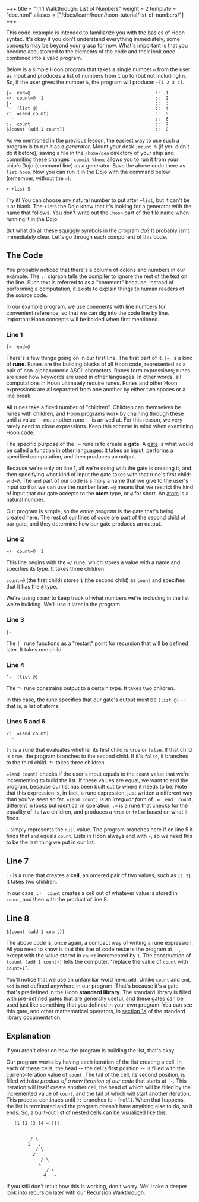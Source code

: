 +++
title = "1.1.1 Walkthrough: List of Numbers"
weight = 2
template = "doc.html"
aliases = ["/docs/learn/hoon/hoon-tutorial/list-of-numbers/"]
+++

This code-example is intended to familiarize you with the basics of Hoon syntax. It's okay if you don't understand everything immediately; some concepts may be beyond your grasp for now. What's important is that you become accustomed to the elements of the code and their look once combined into a valid program.

Below is a simple Hoon program that takes a single number `n` from the user as input and produces a list of numbers from `1` up to (but not including) `n`. So, if the user gives the number `5`, the program will produce: `~[1 2 3 4]`.

```hoon
|=  end=@                                               ::  1
=/  count=@  1                                          ::  2
|-                                                      ::  3
^-  (list @)                                            ::  4
?:  =(end count)                                        ::  5
  ~                                                     ::  6
:-  count                                               ::  7
$(count (add 1 count))                                  ::  8
```

As we mentioned in the previous lesson, the easiest way to use such a program is to run it as a _generator_. Mount your desk `|mount %` (if you didn't do it before), saving a file in the `/home/gen` directory of your ship and commiting these changes `|commit %home` allows you to run it from your ship's Dojo (command line) as a generator. Save the above code there as `list.hoon`. Now you can run it in the Dojo with the command below (remember, without the `>`):

`> +list 5`

Try it! You can choose any natural number to put after `+list`, but it can't be `0` or blank. The `+` lets the Dojo know that it's looking for a generator with the name that follows. You don't write out the `.hoon` part of the file name when running it in the Dojo.

But what do all these squiggly symbols in the program _do_? It probably isn't immediately clear. Let's go through each component of this code.

## The Code

You probably noticed that there's a column of colons and numbers in our example. The `::` digraph tells the compiler to ignore the rest of the text on the line. Such text is referred to as a "comment" because, instead of performing a computation, it exists to explain things to human readers of the source code.

In our example program, we use comments with line numbers for convenient reference, so that we can dig into the code line by line. Important Hoon concepts will be bolded when first mentioned.

### Line 1

```hoon
|=  end=@
```

There's a few things going on in our first line. The first part of it, `|=`, is a kind of **rune**. Runes are the building blocks of all Hoon code, represented as a pair of non-alphanumeric ASCII characters. Runes form expressions; runes are used how keywords are used in other languages. In other words, all computations in Hoon ultimately require runes. Runes and other Hoon expressions are all separated from one another by either two spaces or a line break.

All runes take a fixed number of "children". Children can themselves be runes with children, and Hoon programs work by chaining through these until a value -- not another rune -- is arrived at. For this reason, we very rarely need to close expressions. Keep this scheme in mind when examining Hoon code.

The specific purpose of the `|=` rune is to create a **gate**. A [gate](/docs/glossary/gate/) is what would be called a function in other languages: it takes an input, performs a specified computation, and then produces an output.

Because we're only on line 1, all we're doing with the gate is creating it, and then specifying what kind of input the gate takes with that rune's first child: `end=@`. The `end` part of our code is simply a name that we give to the user's input so that we can use the number later. `=@` means that we restrict the kind of input that our gate accepts to the **atom** type, or `@` for short. An [atom](/docs/glossary/atom/) is a natural number.

Our program is simple, so the _entire program_ is the gate that's being created here. The rest of our lines of code are part of the second child of our gate, and they determine how our gate produces an output.

### Line 2

```hoon
=/  count=@  1
```

This line begins with the `=/` rune, which stores a value with a name and specifies its type. It takes three children.

`count=@` (the first child) stores `1` (the second child) as `count` and specifies that it has the `@` type.

We're using `count` to keep track of what numbers we're including in the list we're building. We'll use it later in the program.

### Line 3

```hoon
|-
```

The `|-` rune functions as a "restart" point for recursion that will be defined later. It takes one child.

### Line 4

```hoon
^-  (list @)
```

The `^-` rune constrains output to a certain type. It takes two children.

In this case, the rune specifies that our gate's output must be `(list @)` -- that is, a list of atoms.

### Lines 5 and 6

```hoon
?:  =(end count)
  ~
```

`?:` is a rune that evaluates whether its first child is `true` or `false`. If that child is `true`, the program branches to the second child. If it's `false`, it branches to the third child. `?:` takes three children.

`=(end count)` checks if the user's input equals to the `count` value that we're incrementing to build the list. If these values are equal, we want to end the program, because our list has been built out to where it needs to be. Note that this expression is, in fact, a rune expression, just written a different way than you've seen so far. `=(end count)` is an _irregular form_ of `.=  end  count`, different in looks but identical in operation. `.=` is a rune that checks for the equality of its two children, and produces a `true` or `false` based on what it finds.

`~` simply represents the `null` value. The program branches here if on line 5 it finds that `end` equals `count`. Lists in Hoon always end with `~`, so we need this to be the last thing we put in our list.

## Line 7

`:-` is a rune that creates a **cell**, an ordered pair of two values, such as `[1 2]`. It takes two children.

In our case, `:-  count` creates a cell out of whatever value is stored in `count`, and then with the product of line 8.

## Line 8

```hoon
$(count (add 1 count))
```

The above code is, once again, a compact way of writing a rune expression. All you need to know is that this line of code restarts the program at `|-`, except with the value stored in `count` incremented by `1`. The construction of `(count (add 1 count))` tells the computer, "replace the value of `count` with `count+1`".

You'll notice that we use an unfamiliar word here: `add`. Unlike `count` and `end`, `add` is not defined anywhere in our program. That's because it's a gate that's predefined in the Hoon **standard library**. The standard library is filled with pre-defined gates that are generally useful, and these gates can be used just like something that you defined in your own program. You can see this gate, and other mathematical operators, in [section 1a](@/docs/reference/library/1a.md) of the standard library documentation.

## Explanation

If you aren't clear on how the program is building the list, that's okay.

Our program works by having each iteration of the list creating a cell. In each of these cells, the head -- the cell's first position -- is filled with the current-iteration value of `count`. The tail of the cell, its second position, is filled with _the product of a new iteration of our code_ that starts at `|-`. This iteration will itself create another cell, the head of which will be filled by the incremented value of `count`, and the tail of which will start another iteration. This process continues until `?:` branches to `~` (`null`). When that happens, the list is terminated and the program doesn't have anything else to do, so it ends. So, a built-out list of nested cells can be visualized like this:

```
   [1 [2 [3 [4 ~]]]]

          .
         / \
        1   .
           / \
          2   .
             / \
            3   .
               / \
              4   ~
```

If you still don't intuit how this is working, don't worry. We'll take a deeper look into recursion later with our [Recursion Walkthrough](../recursion).
